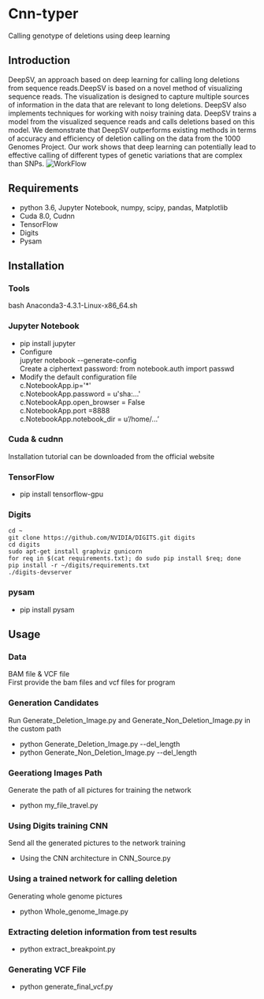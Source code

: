 # Cnn-typer
Calling genotype of deletions using deep learning
## Introduction
DeepSV, an approach based on deep learning for calling long deletions from sequence reads.DeepSV is based on a novel method of visualizing sequence reads. The visualization is designed to capture multiple sources of information in the data that are relevant to long deletions. DeepSV also implements techniques for working with noisy training data. DeepSV trains a model from the visualized sequence reads and calls deletions based on this model. We demonstrate that DeepSV outperforms existing methods in terms of accuracy and efficiency of deletion calling on the data from the 1000 Genomes Project. Our work shows that deep learning can potentially lead to effective calling of different types of genetic variations that are complex than SNPs. 
![WorkFlow](https://github.com/CSuperlei/DeepSV/raw/master/Pic/WorkFlow.png)
## Requirements
  * python 3.6, Jupyter Notebook, numpy, scipy, pandas, Matplotlib
  * Cuda 8.0, Cudnn
  * TensorFlow
  * Digits
  * Pysam

## Installation
### Tools
  bash Anaconda3-4.3.1-Linux-x86_64.sh <br/>
### Jupyter Notebook
  * pip install jupyter
  * Configure <br/>
    jupyter notebook --generate-config <br/>
    Create a ciphertext password:
    from notebook.auth import passwd
  * Modify the default configuration file <br/>
    c.NotebookApp.ip='*' <br/>
	  c.NotebookApp.password = u'sha:...' <br/>
	  c.NotebookApp.open_browser = False  <br/>
	  c.NotebookApp.port =8888            <br/>
	  c.NotebookApp.notebook_dir = u’/home/...’ <br/>
  
### Cuda & cudnn
   Installation tutorial can be downloaded from the official website
    
### TensorFlow
* pip install tensorflow-gpu

### Digits
    cd ~
    git clone https://github.com/NVIDIA/DIGITS.git digits
    cd digits
    sudo apt-get install graphviz gunicorn
    for req in $(cat requirements.txt); do sudo pip install $req; done 
    pip install -r ~/digits/requirements.txt 
    ./digits-devserver

### pysam
* pip install pysam

## Usage
### Data
BAM file & VCF file <br/>
First provide the bam files and vcf files for program<br/>
### Generation Candidates
Run Generate_Deletion_Image.py and Generate_Non_Deletion_Image.py in the custom path <br/> 
* python Generate_Deletion_Image.py --del_length <br/>
* python Generate_Non_Deletion_Image.py --del_length <br/>

### Geerationg Images Path
Generate the path of all pictures for training the network
* python my_file_travel.py

### Using Digits training CNN
Send all the generated pictures to the network training
* Using the CNN architecture in CNN_Source.py 

### Using a trained network for calling deletion
Generating whole genome pictures
* python Whole_genome_Image.py

### Extracting deletion information from test results
* python extract_breakpoint.py

### Generating VCF File
* python generate_final_vcf.py

